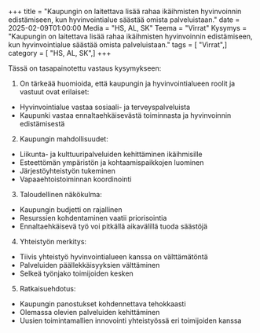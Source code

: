 +++
title = "Kaupungin on laitettava lisää rahaa ikäihmisten hyvinvoinnin edistämiseen, kun hyvinvointialue säästää omista palveluistaan."
date = 2025-02-09T01:00:00
Media = "HS, AL, SK"
Teema = "Virrat"
Kysymys = "Kaupungin on laitettava lisää rahaa ikäihmisten hyvinvoinnin edistämiseen, kun hyvinvointialue säästää omista palveluistaan."
tags = [ "Virrat",]
category = [ "HS, AL, SK",]
+++

Tässä on tasapainotettu vastaus kysymykseen:

1. On tärkeää huomioida, että kaupungin ja hyvinvointialueen roolit ja vastuut ovat erilaiset:
- Hyvinvointialue vastaa sosiaali- ja terveyspalveluista
- Kaupunki vastaa ennaltaehkäisevästä toiminnasta ja hyvinvoinnin edistämisestä

2. Kaupungin mahdollisuudet:
- Liikunta- ja kulttuuripalveluiden kehittäminen ikäihmisille
- Esteettömän ympäristön ja kohtaamispaikkojen luominen
- Järjestöyhteistyön tukeminen
- Vapaaehtoistoiminnan koordinointi

3. Taloudellinen näkökulma:
- Kaupungin budjetti on rajallinen
- Resurssien kohdentaminen vaatii priorisointia
- Ennaltaehkäisevä työ voi pitkällä aikavälillä tuoda säästöjä

4. Yhteistyön merkitys:
- Tiivis yhteistyö hyvinvointialueen kanssa on välttämätöntä
- Palveluiden päällekkäisyyksien välttäminen
- Selkeä työnjako toimijoiden kesken

5. Ratkaisuehdotus:
- Kaupungin panostukset kohdennettava tehokkaasti
- Olemassa olevien palveluiden kehittäminen
- Uusien toimintamallien innovointi yhteistyössä eri toimijoiden kanssa
